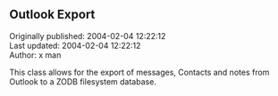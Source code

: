 ## Outlook Export  
Originally published: 2004-02-04 12:22:12  
Last updated: 2004-02-04 12:22:12  
Author: x man  
  
This class allows for the export of messages, Contacts and notes from Outlook to a ZODB filesystem database.